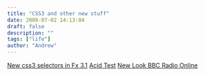 ```yaml
---
title: "CSS3 and other new stuff"
date: 2008-07-02 14:13:04
draft: false
description: ""
tags: ["life"]
author: "Andrew"
---
```


[New css3 selectors in Fx 3.1](http://dbaron.org/log/20080603-new-selectors) [Acid Test](http://acid3.acidtests.org/) [New Look BBC Radio Online](http://www.bbc.co.uk/radio/help/faq/development_news.shtml?focuswin)
